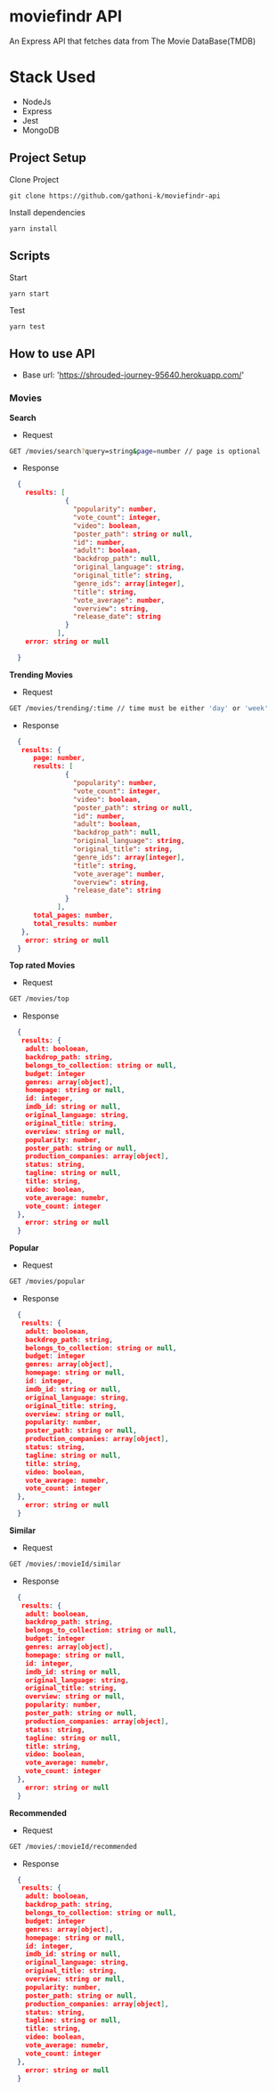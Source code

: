 # moviefindr API

An Express API that fetches data from The Movie DataBase(TMDB)

# Stack Used

- NodeJs
- Express
- Jest
- MongoDB

## Project Setup

Clone Project

`git clone https://github.com/gathoni-k/moviefindr-api`

Install dependencies

`yarn install`

## Scripts

Start

`yarn start`

Test

`yarn test`

## How to use API

- Base url: 'https://shrouded-journey-95640.herokuapp.com/'

### Movies

**Search**

- Request

```bash
GET /movies/search?query=string&page=number // page is optional
```

- Response

```json
  {
    results: [
              {
                "popularity": number,
                "vote_count": integer,
                "video": boolean,
                "poster_path": string or null,
                "id": number,
                "adult": boolean,
                "backdrop_path": null,
                "original_language": string,
                "original_title": string,
                "genre_ids": array[integer],
                "title": string,
                "vote_average": number,
                "overview": string,
                "release_date": string
              }
            ],
    error: string or null

  }
```

**Trending Movies**

- Request

```bash
GET /movies/trending/:time // time must be either 'day' or 'week'
```

- Response

```json
  {
   results: {
      page: number,
      results: [
              {
                "popularity": number,
                "vote_count": integer,
                "video": boolean,
                "poster_path": string or null,
                "id": number,
                "adult": boolean,
                "backdrop_path": null,
                "original_language": string,
                "original_title": string,
                "genre_ids": array[integer],
                "title": string,
                "vote_average": number,
                "overview": string,
                "release_date": string
              }
            ],
      total_pages: number,
      total_results: number
   },
    error: string or null
  }
```

**Top rated Movies**

- Request

```bash
GET /movies/top
```

- Response

```json
  {
   results: {
    adult: booloean,
    backdrop_path: string,
    belongs_to_collection: string or null,
    budget: integer
    genres: array[object],
    homepage: string or null,
    id: integer,
    imdb_id: string or null,
    original_language: string,
    original_title: string,
    overview: string or null,
    popularity: number,
    poster_path: string or null,
    production_companies: array[object],
    status: string,
    tagline: string or null,
    title: string,
    video: boolean,
    vote_average: numebr,
    vote_count: integer
  },
    error: string or null
  }
```
**Popular**

- Request

```bash
GET /movies/popular
```

- Response

```json
  {
   results: {
    adult: booloean,
    backdrop_path: string,
    belongs_to_collection: string or null,
    budget: integer
    genres: array[object],
    homepage: string or null,
    id: integer,
    imdb_id: string or null,
    original_language: string,
    original_title: string,
    overview: string or null,
    popularity: number,
    poster_path: string or null,
    production_companies: array[object],
    status: string,
    tagline: string or null,
    title: string,
    video: boolean,
    vote_average: numebr,
    vote_count: integer
  },
    error: string or null
  }
```

**Similar**

- Request

```bash
GET /movies/:movieId/similar
```

- Response

```json
  {
   results: {
    adult: booloean,
    backdrop_path: string,
    belongs_to_collection: string or null,
    budget: integer
    genres: array[object],
    homepage: string or null,
    id: integer,
    imdb_id: string or null,
    original_language: string,
    original_title: string,
    overview: string or null,
    popularity: number,
    poster_path: string or null,
    production_companies: array[object],
    status: string,
    tagline: string or null,
    title: string,
    video: boolean,
    vote_average: numebr,
    vote_count: integer
  },
    error: string or null
  }
```
**Recommended**

- Request

```bash
GET /movies/:movieId/recommended
```

- Response

```json
  {
   results: {
    adult: booloean,
    backdrop_path: string,
    belongs_to_collection: string or null,
    budget: integer
    genres: array[object],
    homepage: string or null,
    id: integer,
    imdb_id: string or null,
    original_language: string,
    original_title: string,
    overview: string or null,
    popularity: number,
    poster_path: string or null,
    production_companies: array[object],
    status: string,
    tagline: string or null,
    title: string,
    video: boolean,
    vote_average: numebr,
    vote_count: integer
  },
    error: string or null
  }
```